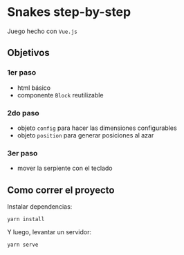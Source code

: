 # Snakes step-by-step
Juego hecho con `Vue.js`

## Objetivos

### 1er paso
- html básico
- componente `Block` reutilizable 

### 2do paso
- objeto `config` para hacer las dimensiones configurables
- objeto `position` para generar posiciones al azar

### 3er paso
- mover la serpiente con el teclado

## Como correr el proyecto

Instalar dependencias:
```
yarn install
```

Y luego, levantar un servidor:
```
yarn serve
```
